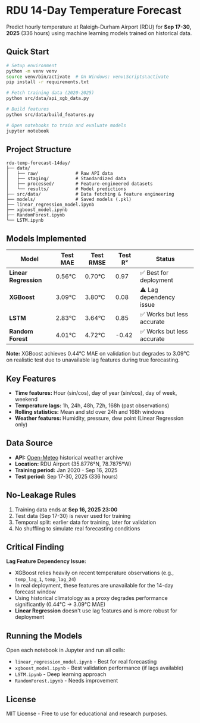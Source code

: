 # RDU 14-Day Temperature Forecast

Predict hourly temperature at Raleigh-Durham Airport (RDU) for **Sep 17-30, 2025** (336 hours) using machine learning models trained on historical data.

## Quick Start

```bash
# Setup environment
python -m venv venv
source venv/bin/activate  # On Windows: venv\Scripts\activate
pip install -r requirements.txt

# Fetch training data (2020-2025)
python src/data/api_xgb_data.py

# Build features
python src/data/build_features.py

# Open notebooks to train and evaluate models
jupyter notebook
```

## Project Structure

```
rdu-temp-forecast-14day/
├── data/
│   ├── raw/              # Raw API data
│   ├── staging/          # Standardized data
│   ├── processed/        # Feature-engineered datasets
│   └── results/          # Model predictions
├── src/data/             # Data fetching & feature engineering
├── models/               # Saved models (.pkl)
├── linear_regression_model.ipynb
├── xgboost_model.ipynb
├── RandomForest.ipynb
└── LSTM.ipynb
```

## Models Implemented

| Model | Test MAE | Test RMSE | Test R² | Status |
|-------|----------|-----------|---------|--------|
| **Linear Regression** | 0.56°C | 0.70°C | 0.97 | ✅ Best for deployment |
| **XGBoost** | 3.09°C | 3.80°C | 0.08 | ⚠️ Lag dependency issue |
| **LSTM** | 2.83°C | 3.64°C | 0.85 | ✅ Works but less accurate |
| **Random Forest** | 4.01°C | 4.72°C | -0.42 | ✅ Works but less accurate |

**Note:** XGBoost achieves 0.44°C MAE on validation but degrades to 3.09°C on realistic test due to unavailable lag features during true forecasting.

## Key Features

- **Time features:** Hour (sin/cos), day of year (sin/cos), day of week, weekend
- **Temperature lags:** 1h, 24h, 48h, 72h, 168h (past observations)
- **Rolling statistics:** Mean and std over 24h and 168h windows
- **Weather features:** Humidity, pressure, dew point (Linear Regression only)

## Data Source

- **API:** [Open-Meteo](https://open-meteo.com/) historical weather archive
- **Location:** RDU Airport (35.8776°N, 78.7875°W)
- **Training period:** Jan 2020 - Sep 16, 2025
- **Test period:** Sep 17-30, 2025 (336 hours)

## No-Leakage Rules

1. Training data ends at **Sep 16, 2025 23:00**
2. Test data (Sep 17-30) is never used for training
3. Temporal split: earlier data for training, later for validation
4. No shuffling to simulate real forecasting conditions

## Critical Finding

**Lag Feature Dependency Issue:**
- XGBoost relies heavily on recent temperature observations (e.g., `temp_lag_1`, `temp_lag_24`)
- In real deployment, these features are unavailable for the 14-day forecast window
- Using historical climatology as a proxy degrades performance significantly (0.44°C → 3.09°C MAE)
- **Linear Regression** doesn't use lag features and is more robust for deployment

## Running the Models

Open each notebook in Jupyter and run all cells:
- `linear_regression_model.ipynb` - Best for real forecasting
- `xgboost_model.ipynb` - Best validation performance (if lags available)
- `LSTM.ipynb` - Deep learning approach
- `RandomForest.ipynb` - Needs improvement

## License

MIT License - Free to use for educational and research purposes.
